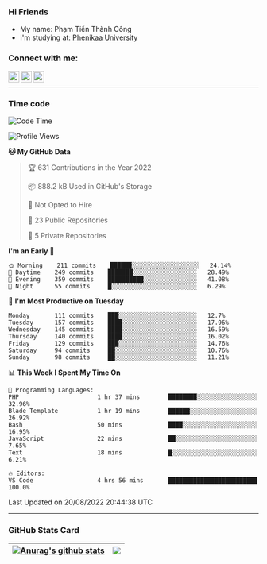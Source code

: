 ### Hi Friends

- My name: Phạm Tiến Thành Công
- I'm studying at: [Phenikaa University]


### Connect with me:
[<img align="left" alt="PhamTienThanhCong | Facebook" width="22px" src="https://upload.wikimedia.org/wikipedia/commons/thumb/1/16/Facebook-icon-1.png/640px-Facebook-icon-1.png" />][facebook]
[<img align="left" alt="PhamTienThanhCong | Zalo" width="22px" src="https://www.anphatpc.com.vn/template/anphat_2020v2/images/icon-zalo.jpg" />][zalo]
[<img align="left" alt="PhamTienThanhCong | LinkedIn" width="22px" src="https://cdn3.iconfinder.com/data/icons/inficons/512/linkedin.png" />][linkedin]

<br />

---

### Time code

<!--START_SECTION:waka-->
![Code Time](http://img.shields.io/badge/Code%20Time-530%20hrs%2011%20mins-blue)

![Profile Views](http://img.shields.io/badge/Profile%20Views-3-blue)

**🐱 My GitHub Data** 

> 🏆 631 Contributions in the Year 2022
 > 
> 📦 888.2 kB Used in GitHub's Storage 
 > 
> 🚫 Not Opted to Hire
 > 
> 📜 23 Public Repositories 
 > 
> 🔑 5 Private Repositories  
 > 
**I'm an Early 🐤** 

```text
🌞 Morning    211 commits    ██████░░░░░░░░░░░░░░░░░░░   24.14% 
🌆 Daytime    249 commits    ███████░░░░░░░░░░░░░░░░░░   28.49% 
🌃 Evening    359 commits    ██████████░░░░░░░░░░░░░░░   41.08% 
🌙 Night      55 commits     █░░░░░░░░░░░░░░░░░░░░░░░░   6.29%

```
📅 **I'm Most Productive on Tuesday** 

```text
Monday       111 commits    ███░░░░░░░░░░░░░░░░░░░░░░   12.7% 
Tuesday      157 commits    ████░░░░░░░░░░░░░░░░░░░░░   17.96% 
Wednesday    145 commits    ████░░░░░░░░░░░░░░░░░░░░░   16.59% 
Thursday     140 commits    ████░░░░░░░░░░░░░░░░░░░░░   16.02% 
Friday       129 commits    ███░░░░░░░░░░░░░░░░░░░░░░   14.76% 
Saturday     94 commits     ██░░░░░░░░░░░░░░░░░░░░░░░   10.76% 
Sunday       98 commits     ██░░░░░░░░░░░░░░░░░░░░░░░   11.21%

```


📊 **This Week I Spent My Time On** 

```text
💬 Programming Languages: 
PHP                      1 hr 37 mins        ████████░░░░░░░░░░░░░░░░░   32.96% 
Blade Template           1 hr 19 mins        ██████░░░░░░░░░░░░░░░░░░░   26.92% 
Bash                     50 mins             ████░░░░░░░░░░░░░░░░░░░░░   16.95% 
JavaScript               22 mins             ██░░░░░░░░░░░░░░░░░░░░░░░   7.65% 
Text                     18 mins             █░░░░░░░░░░░░░░░░░░░░░░░░   6.21%

🔥 Editors: 
VS Code                  4 hrs 56 mins       █████████████████████████   100.0%

```


 Last Updated on 20/08/2022 20:44:38 UTC
<!--END_SECTION:waka-->

---

### GitHub Stats Card

| <a href="https://github.com/phamtienthanhcong"><img align="center" src="https://github-readme-stats.vercel.app/api?username=PhamTienThanhCong&show_icons=true&include_all_commits=true&theme=buefy&hide_border=true&theme=ocean_dark" alt="Anurag's github stats" /></a> | <a href="https://github.com/phamtienthanhcong"><img align="center" src="https://github-readme-stats.vercel.app/api/top-langs/?username=PhamTienThanhCong&layout=compact&theme=buefy&hide_border=true&theme=ocean_dark" /></a> |
| ------------- | ------------- |

[Phenikaa University]: https://phenikaa-uni.edu.vn/vi
[facebook]: https://www.facebook.com/phamtienthanhcong
[linkedin]: https://linkedin.com/in/phamtienthanhcong
[zalo]: https://zalo.me/0396396332
[tiktok]: https://www.tiktok.com/@phamtienthanhcong
[web]: https://github.com/PhamTienThanhCong/web_dev
[min project]: https://github.com/PhamTienThanhCong/Project-Of-Web
[c and cpp]: https://github.com/PhamTienThanhCong/Code_C_and_Cpro
[python]: https://github.com/PhamTienThanhCong/Python_beginer

